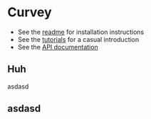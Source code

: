 # Curvey

- See the [readme](../../README.md) for installation instructions
- See the [tutorials](tutorial/index.md) for a casual introduction
- See the [API documentation](api/)

## Huh
asdasd

## asdasd